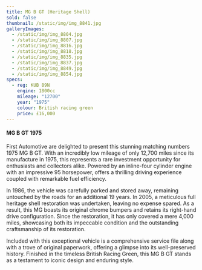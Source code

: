 ```yaml
---
title: MG B GT (Heritage Shell)
sold: false
thumbnail: /static/img/img_8841.jpg
galleryImages:
  - /static/img/img_8804.jpg
  - /static/img/img_8807.jpg
  - /static/img/img_8816.jpg
  - /static/img/img_8818.jpg
  - /static/img/img_8835.jpg
  - /static/img/img_8837.jpg
  - /static/img/img_8849.jpg
  - /static/img/img_8854.jpg
specs:
  - reg: KUB 89N
    engine: 1800cc
    mileage: "12700"
    year: "1975"
    colour: British racing green
    price: £16,000
---
```

#### MG B GT 1975

First Automotive are delighted to present this stunning matching numbers 1975 MG B GT. With an incredibly low mileage of only 12,700 miles since its manufacture in 1975, this represents a rare investment opportunity for enthusiasts and collectors alike. Powered by an inline-four cylinder engine with an impressive 95 horsepower, offers a thrilling driving experience coupled with remarkable fuel efficiency.

In 1986, the vehicle was carefully parked and stored away, remaining untouched by the roads for an additional 19 years. In 2005, a meticulous full heritage shell restoration was undertaken, leaving no expense spared. As a result, this MG boasts its original chrome bumpers and retains its right-hand drive configuration. Since the restoration, it has only covered a mere 4,000 miles, showcasing both its impeccable condition and the outstanding craftsmanship of its restoration.

Included with this exceptional vehicle is a comprehensive service file along with a trove of original paperwork, offering a glimpse into its well-preserved history. Finished in the timeless British Racing Green, this MG B GT stands as a testament to iconic design and enduring style.